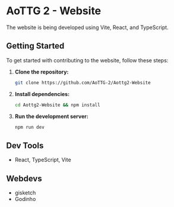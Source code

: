 # AoTTG 2 - Website

The website is being developed using Vite, React, and TypeScript.

## Getting Started

To get started with contributing to the website, follow these steps:

1. **Clone the repository:**
   ```bash
   git clone https://github.com/AoTTG-2/Aottg2-Website
   ```
2. **Install dependencies:**
   ```bash
   cd Aottg2-Website && npm install
   ```
3. **Run the development server:**
   ```bash
   npm run dev
   ```
## Dev Tools

- React, TypeScript, Vite

## Webdevs
- gisketch
- Godinho
   

   
